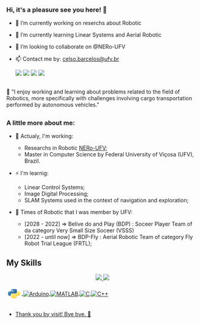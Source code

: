 ### Hi, it's a pleasure see you here! 👋

<!--
**CelsoBarcelos1/CelsoBarcelos1** is a ✨ _special_ ✨ repository because its `README.md` (this file) appears on your GitHub profile.

Here are some ideas to get you started:
-->

- 🔭 I’m currently working on reserchs about Robotic  
- 🌱 I’m currently learning Linear Systems and Aerial Robotic
- 👯 I’m looking to collaborate on @NERo-UFV
- 📫 Contact me by: celso.barcelos@ufv.br

  <div> 
  <a href="https://www.youtube.com/@celsobarcelos2797/featured" target="_blank"><img src="https://img.shields.io/badge/YouTube-FF0000?style=for-the-badge&logo=youtube&logoColor=white" target="_blank"></a>
  <a href="https://instagram.com/celso.barc" target="_blank"><img src="https://img.shields.io/badge/-Instagram-%23E4405F?style=for-the-badge&logo=instagram&logoColor=white" target="_blank"></a>
  <a href = "mailto:celso.barcelos@ufv.br"><img src="https://img.shields.io/badge/-Gmail-%23333?style=for-the-badge&logo=gmail&logoColor=white" target="_blank"></a>
  <a href = "[www.linkedin.com/in/celso-barcelos-815214128/](https://www.linkedin.com/in/celso-barcelos-815214128/)" target="_blank"><img src="https://img.shields.io/badge/-LinkedIn-%230077B5?style=for-the-badge&logo=linkedin&logoColor=white" target="_blank"></a>   
</div>



##
:cactus: "I enjoy working and learning about problems related to the field of Robotics, more specifically with challenges involving cargo transportation performed by autonomous vehicles."

##
### A little more about me:

- 🔭 Actualy, I'm working:
 
  - Researchs in Robotic [NERo-UFV](https://github.com/neroUFV);
  - Master in Computer Science by Federal University of Viçosa (UFV), Brazil.
  
- ⚡ I'm learnig:

  - Linear Control Systems;
  - Image Digital Processing;
  - SLAM Systems used in the context of navigation and exploration;

- 👯 Times of Robotic that I was member by UFV:

  - [2028 - 2022] => Belive do and Play (BDP) : Soceer Player Team of da category Very Small Size Soceer (VSSS)
  - [2022 - until now] => BDP-Fly : Aerial Robotic Team of category Fly Robot Trial League (FRTL);
 

 ## My Skills

 <div align="center">
  <a href="https://github.com/CelsoBarcelos1">
  <img height="140em" src="https://github-readme-stats.vercel.app/api?username=CelsoBarcelos1&show_icons=true&theme=tokyonight&include_all_commits=true&count_private=true"/>
  <img height="140em" src="https://github-readme-stats.vercel.app/api/top-langs/?username=CelsoBarcelos1&layout=compact&langs_count=7&theme=tokyonight"/>
</div>
    
<div style="display: inline_block"><br>
  <img align="center" alt="Python" height="30" width="40" src="https://raw.githubusercontent.com/devicons/devicon/master/icons/python/python-original.svg">
  <img align="center" alt="Arduino" height="30" width="40" src="https://cdn.jsdelivr.net/gh/devicons/devicon/icons/arduino/arduino-original-wordmark.svg">
  <img align="center" alt="MATLAB" height="30" width="40" src="https://cdn.jsdelivr.net/gh/devicons/devicon/icons/matlab/matlab-original.svg">
  <img align="center" alt="C" height="30" width="40" src="https://cdn.jsdelivr.net/gh/devicons/devicon/icons/c/c-original.svg">
  <img align="center" alt="C++" height="30" width="40" src="https://cdn.jsdelivr.net/gh/devicons/devicon/icons/cplusplus/cplusplus-original.svg">
</div>
  
##

- Thank you by visit!
Bye bye. 👋


